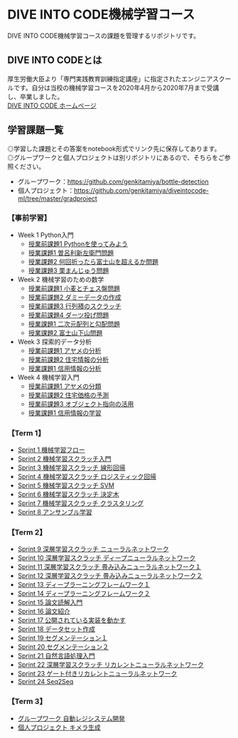 # DIVE INTO CODE機械学習コース
DIVE INTO CODE機械学習コースの課題を管理するリポジトリです。

## DIVE INTO CODEとは
厚生労働大臣より「専門実践教育訓練指定講座」に指定されたエンジニアスクールです。自分は当校の機械学習コースを2020年4月から2020年7月まで受講し、卒業しました。<br>
[DIVE INTO CODE ホームページ](https://diveintocode.jp)

## 学習課題一覧
◎学習した課題とその答案をnotebook形式でリンク先に保存してあります。<br>
◎グループワークと個人プロジェクトは別リポジトリにあるので、そちらをご参照ください。<br>
- グループワーク：https://github.com/genkitamiya/bottle-detection
- 個人プロジェクト：https://github.com/genkitamiya/diveintocode-ml/tree/master/gradproject

### 【事前学習】
- Week 1 Python入門
    - [授業前課題1 Pythonを使ってみよう](https://github.com/genkitamiya/diveintocode-ml/blob/master/week1/week1-work1.ipynb)
    - [授業課題1 曽呂利新左衛門問題](https://github.com/genkitamiya/diveintocode-ml/blob/master/week1/week1-session1.ipynb)
    - [授業課題2 何回折ったら富士山を超えるか問題](https://github.com/genkitamiya/diveintocode-ml/blob/master/week1/week1-session2.ipynb)
    - [授業課題3 栗まんじゅう問題](https://github.com/genkitamiya/diveintocode-ml/blob/master/week1/week1-session3.ipynb)
- Week 2 機械学習のための数学
    - [授業前課題1 小麦とチェス盤問題](https://github.com/genkitamiya/diveintocode-ml/blob/master/week2/week2-work1.ipynb)
    - [授業前課題2 ダミーデータの作成](https://github.com/genkitamiya/diveintocode-ml/blob/master/week2/week2-work2.ipynb)
    - [授業前課題3 行列積のスクラッチ](https://github.com/genkitamiya/diveintocode-ml/blob/master/week2/week2-work3.ipynb)
    - [授業前課題4 ダーツ投げ問題](https://github.com/genkitamiya/diveintocode-ml/blob/master/week2/week2-work4.ipynb)
    - [授業課題1 二次元配列と勾配問題](https://github.com/genkitamiya/diveintocode-ml/blob/master/week2/week2-session1.ipynb)
    - [授業課題2 富士山下山問題](https://github.com/genkitamiya/diveintocode-ml/blob/master/week2/week2-session2.ipynb)
- Week 3 探索的データ分析
    - [授業前課題1 アヤメの分析](https://github.com/genkitamiya/diveintocode-ml/blob/master/week3/week3-work1.ipynb)
    - [授業前課題2 住宅情報の分析](https://github.com/genkitamiya/diveintocode-ml/blob/master/week3/week3-work2.ipynb)
    - [授業課題1 信用情報の分析](https://github.com/genkitamiya/diveintocode-ml/blob/master/week3/week3-session1.ipynb)
- Week 4 機械学習入門
    - [授業前課題1 アヤメの分類](https://github.com/genkitamiya/diveintocode-ml/blob/master/week4/week4-work1.ipynb)
    - [授業前課題2 住宅価格の予測](https://github.com/genkitamiya/diveintocode-ml/blob/master/week4/week4-work2.ipynb)
    - [授業前課題3 オブジェクト指向の活用](https://github.com/genkitamiya/diveintocode-ml/blob/master/week4/week4-work3.ipynb)
    - [授業課題1 信用情報の学習](https://github.com/genkitamiya/diveintocode-ml/blob/master/week4/week4-session1.ipynb)
### 【Term 1】
- [Sprint 1 機械学習フロー](https://github.com/genkitamiya/diveintocode-ml/blob/master/sprint/sprint1.ipynb)
- [Sprint 2 機械学習スクラッチ入門](https://github.com/genkitamiya/diveintocode-ml/blob/master/sprint/sprint2.ipynb)
- [Sprint 3 機械学習スクラッチ 線形回帰](https://github.com/genkitamiya/diveintocode-ml/blob/master/sprint/sprint3.ipynb)
- [Sprint 4 機械学習スクラッチ ロジスティック回帰](https://github.com/genkitamiya/diveintocode-ml/blob/master/sprint/sprint4.ipynb)
- [Sprint 5 機械学習スクラッチ SVM](https://github.com/genkitamiya/diveintocode-ml/blob/master/sprint/sprint5.ipynb)
- [Sprint 6 機械学習スクラッチ 決定木](https://github.com/genkitamiya/diveintocode-ml/blob/master/sprint/sprint6.ipynb)
- [Sprint 7 機械学習スクラッチ クラスタリング](https://github.com/genkitamiya/diveintocode-ml/blob/master/sprint/sprint7.ipynb)
- [Sprint 8 アンサンブル学習](https://github.com/genkitamiya/diveintocode-ml/blob/master/sprint/sprint8.ipynb)
### 【Term 2】
- [Sprint 9 深層学習スクラッチ ニューラルネットワーク](https://github.com/genkitamiya/diveintocode-ml/blob/master/sprint/sprint9.ipynb)
- [Sprint 10 深層学習スクラッチ ディープニューラルネットワーク](https://github.com/genkitamiya/diveintocode-ml/blob/master/sprint/sprint10.ipynb)
- [Sprint 11 深層学習スクラッチ 畳み込みニューラルネットワーク１](https://github.com/genkitamiya/diveintocode-ml/blob/master/sprint/sprint11.ipynb)
- [Sprint 12 深層学習スクラッチ 畳み込みニューラルネットワーク２](https://github.com/genkitamiya/diveintocode-ml/blob/master/sprint/sprint12.ipynb)
- [Sprint 13 ディープラーニングフレームワーク１](https://github.com/genkitamiya/diveintocode-ml/blob/master/sprint/sprint13.ipynb)
- [Sprint 14 ディープラーニングフレームワーク２](https://github.com/genkitamiya/diveintocode-ml/blob/master/sprint/sprint14.ipynb)
- [Sprint 15 論文読解入門](https://github.com/genkitamiya/diveintocode-ml/blob/master/sprint/sprint15.ipynb)
- [Sprint 16 論文紹介](https://github.com/genkitamiya/diveintocode-ml/blob/master/sprint/sprint16.ipynb)
- [Sprint 17 公開されている実装を動かす](https://github.com/genkitamiya/diveintocode-ml/blob/master/sprint/sprint17.ipynb)
- [Sprint 18 データセット作成](https://github.com/genkitamiya/diveintocode-ml/blob/master/sprint/sprint18.ipynb)
- [Sprint 19 セグメンテーション１](https://github.com/genkitamiya/diveintocode-ml/blob/master/sprint/sprint19.ipynb)
- [Sprint 20 セグメンテーション２](https://github.com/genkitamiya/diveintocode-ml/blob/master/sprint/sprint20.ipynb)
- [Sprint 21 自然言語処理入門](https://github.com/genkitamiya/diveintocode-ml/blob/master/sprint/sprint21.ipynb)
- [Sprint 22 深層学習スクラッチ リカレントニューラルネットワーク](https://github.com/genkitamiya/diveintocode-ml/blob/master/sprint/sprint22.ipynb)
- [Sprint 23 ゲート付きリカレントニューラルネットワーク](https://github.com/genkitamiya/diveintocode-ml/blob/master/sprint/sprint23.ipynb)
- [Sprint 24 Seq2Seq](https://github.com/genkitamiya/diveintocode-ml/blob/master/sprint/sprint24.ipynb)
### 【Term 3】
- [グループワーク 自動レジシステム開発](https://github.com/genkitamiya/bottle-detection)
- [個人プロジェクト キメラ生成](https://github.com/genkitamiya/diveintocode-ml/tree/master/gradproject)

